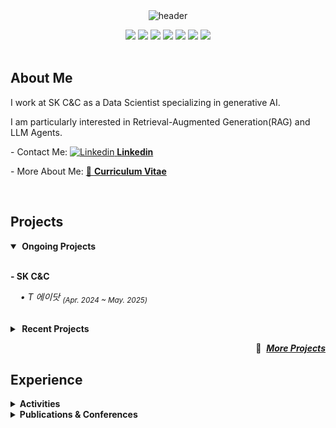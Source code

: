 </br>
</br>

<div align="center">
  
![header](https://capsule-render.vercel.app/api?type=transparent&height=130&section=header&text=Junho%20Bae&fontSize=88&fontAlignY=38&desc=Data%20Scientist%20|%20AI%20Engineer%20&descAlignY=75&descAlign=60)

<img src="https://img.shields.io/badge/Python-3776AB?style=flat&logo=python&logoColor=white">
<img src="https://img.shields.io/badge/R-276DC3?style=flat&logo=r&logoColor=white">
<img src="https://img.shields.io/badge/PyTorch-EE4C2C?style=flat&logo=pytorch&logoColor=white">
<img src="https://img.shields.io/badge/SQL-4169E1?style=flat&logo=postgresql&logoColor=white">
<img src="https://img.shields.io/badge/Langchain-1C3C3C?style=flat&logo=langchain&logoColor=white">
<img src="https://img.shields.io/badge/Docker-009688?style=flat&logo=docker&logoColor=white">
<img src="https://img.shields.io/badge/kubernetes-326CE5?style=flat&logo=kubernetes&logoColor=white">

</div>

</br>

## About Me
I work at SK C&C as a Data Scientist specializing in generative AI.

I am particularly interested in Retrieval-Augmented Generation(RAG) and LLM Agents.

-&nbsp;Contact Me: [![Linkedin](https://i.sstatic.net/gVE0j.png) **Linkedin**](https://www.linkedin.com/in/juunho)

-&nbsp;More About Me: [:page_facing_up: **Curriculum Vitae**](https://github.com/juunho/Juunho/blob/18e6f54c08f5115360528e6962a6633f661cfd0b/CV_240515.pdf)

</br>

<p align="center">

## Projects
<details open>
  <summary><b>&nbsp;Ongoing Projects&nbsp;</b></summary>

</br>

  **- SK C&C**

 &nbsp;&nbsp;&nbsp; *• T 에이닷* <sub><em>(Apr. 2024 ~ May. 2025)</em></sub> &nbsp;&nbsp;   <br>
</details>


   <br>


<details>
<summary><b>&nbsp;Recent Projects&nbsp;</b></summary>

  -------
  
  **- Yonsei Univ. &nbsp; Digital Service Lab**

  &nbsp;&nbsp;&nbsp;&nbsp; *• AI 신용평가모형 기반 챗봇 서비스 구현* &nbsp;&nbsp;<sub><em>(Oct. 2022 ~ Jul. 2023)</em></sub> &nbsp; [··· &nbsp; :pushpin:](https://github.com/juunho/Completed_Projects/tree/db83be47d14ddff856bd0da3046100989d13667e/AI%20%EC%8B%A0%EC%9A%A9%ED%8F%89%EA%B0%80%EB%AA%A8%ED%98%95%20%EA%B8%B0%EB%B0%98%20%EC%B1%97%EB%B4%87%20%EC%84%9C%EB%B9%84%EC%8A%A4%20%EA%B5%AC%ED%98%84)  <br>


  &nbsp;&nbsp;&nbsp;&nbsp; *• MLOps 기반 제조설비 이상탐지 모델 구축* &nbsp;&nbsp;<sub><em>(Jun. 2022 ~ Dec. 2022)</em></sub> &nbsp; [··· &nbsp; :pushpin:](https://github.com/juunho/Completed_Projects/tree/db83be47d14ddff856bd0da3046100989d13667e/MLOps%20%EA%B8%B0%EB%B0%98%20%EC%A0%9C%EC%A1%B0%EC%84%A4%EB%B9%84%20%EC%9D%B4%EC%83%81%ED%83%90%EC%A7%80%20%EB%AA%A8%EB%8D%B8%20%EA%B5%AC%EC%B6%95)  <br>

</br>

**- Mobigen**
  
  &nbsp;&nbsp;&nbsp;&nbsp; *• 빅데이터 플랫폼 개발 및 데이터 분석* <sub><em>(Feb. 2021 ~ Feb. 2022)</em></sub> &nbsp; [··· &nbsp; :pushpin:](https://github.com/juunho/Suwon-2021)  <br>

 -------



</details>

</p>



<div align="right">
  
  :rocket: &nbsp;[***More Projects***](https://github.com/juunho/Completed_Projects)</sub>

</div>

## Experience

<details>
<summary><b>Activities</b></summary>

  - DEVOCEAN

  - YOUNG TALENT
    
</details>


<details>
<summary><b>Publications & Conferences</b></summary>

  - **Junho Bae**. (2023). Tailor GAN: Diffusion-based Image Generation for Garment Fitting. </br>
  &nbsp;&nbsp;&nbsp;&nbsp;&nbsp;&nbsp; *In Proceedings of the International Conference on Software and e-Business (ICSeb)*.

  - **배준호**, 김성수, 이주현, & 정희주. (2023). TeGCN:씬파일러 신용평가를 위한 트랜스포머 임베딩 기반 그래프 신경망 구조 개발. </br>
  &nbsp;&nbsp;&nbsp;&nbsp;&nbsp;&nbsp; *지능정보연구, 29(3), 419-437*.
  
  - **Junho Bae**, & Seongsu Kim. (2022). Developing spoiler detection using narrative features: Deep learning approach.  </br>
  &nbsp;&nbsp;&nbsp;&nbsp;&nbsp;&nbsp; *In Proceedings of the International Conference on Business and Finance (ICBF)*.

  - 김성범, & **배준호**. (2021). 앙상블 모델 개발을 통한 수출액 예측과 클러스터링 기반 유망 시장 추천. </br>
  &nbsp;&nbsp;&nbsp;&nbsp;&nbsp;&nbsp; *한국지능정보시스템학회 학술대회논문집, 117-118*.
    
</details>


